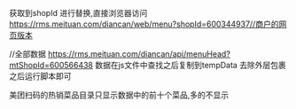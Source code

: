 <!--
 * @Author: your name
 * @Date: 2021-03-18 17:01:06
 * @LastEditTime: 2021-11-15 18:10:34
 * @LastEditors: sunj
 * @Description: In User Settings Edit
 * @FilePath: /dish_crawler/美团扫码点餐(rms.meituan)/README.md
-->
获取到shopId 进行替换,直接浏览器访问
https://rms.meituan.com/diancan/web/menu?shopId=600344937//商户的网页版本


 //全部数据
https://rms.meituan.com/diancan/api/menuHead?mtShopId=600566438
数据在js文件中查找之后复制到tempData 去除外层包裹之后运行脚本即可


美团扫码的热销菜品目录只显示数据中的前十个菜品,多的不显示

